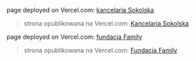 page deployed on Vercel.com: [kancelaria Sokolska](https://kancelaria-sokolska.vercel.app)
> strona opublikowana na Vercel.com: [Kancelaria Sokolska](https://kancelaria-sokolska.vercel.app)

page deployed on Vercel.com: [fundacja Family](https://fundacja-family.vercel.app/)
> strona opublikowana na Vercel.com: [Fundacja Family](https://fundacja-family.vercel.app/)
